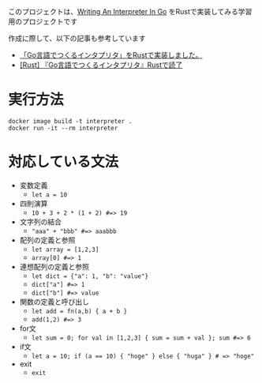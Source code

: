 このプロジェクトは、[Writing An Interpreter In Go](https://www.amazon.co.jp/Writing-Interpreter-English-Thorsten-Ball-ebook/dp/B01N2T1VD2) をRustで実装してみる学習用のプロジェクトです

作成に際して、以下の記事も参考しています
* [「Go言語でつくるインタプリタ」をRustで実装しました。](https://buildersbox.corp-sansan.com/entry/2020/06/29/110000)
* [[Rust] 『Go言語でつくるインタプリタ』Rustで読了](https://qiita.com/osanshouo/items/d1b18c90e06670d602fa)

# 実行方法

`docker image build -t interpreter .`  
`docker run -it --rm interpreter`

# 対応している文法

- 変数定義
  - `let a = 10`
- 四則演算
  - `10 + 3 + 2 * (1 + 2) #=> 19`
- 文字列の結合
  - `"aaa" + "bbb" #=> aaabbb`
- 配列の定義と参照
  - `let array = [1,2,3]`
  - `array[0] #=> 1`
- 連想配列の定義と参照
  - `let dict = {"a": 1, "b": "value"}`
  - `dict["a"] #=> 1`
  - `dict["b"] #=> value`
- 関数の定義と呼び出し
  - `let add = fn(a,b) { a + b }`
  - `add(1,2) #=> 3`
- for文
  - `let sum = 0; for val in [1,2,3] { sum = sum + val }; sum #=> 6`
- if文
  - `let a = 10; if (a == 10) { "hoge" } else { "huga" } # => "hoge"`
- exit
  - `exit`
